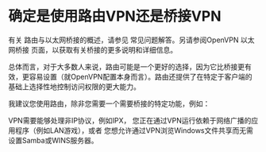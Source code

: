 # 确定是使用路由VPN还是桥接VPN

有关 路由与以太网桥接的概述，请参见 常见问题解答。另请参阅OpenVPN 以太网桥接 页面，以获取有关桥接的更多说明和详细信息。

总体而言，对于大多数人来说，路由可能是一个更好的选择，因为它比桥接更有效，更容易设置（就OpenVPN配置本身而言）。路由还提供了在特定于客户端的基础上选择性地控制访问权限的更大能力。

我建议您使用路由，除非您需要一个需要桥接的特定功能，例如：

VPN需要能够处理非IP协议，例如IPX，
您正在通过VPN运行依赖于网络广播的应用程序（例如LAN游戏），或者
您想允许通过VPN浏览Windows文件共享而无需设置Samba或WINS服务器。